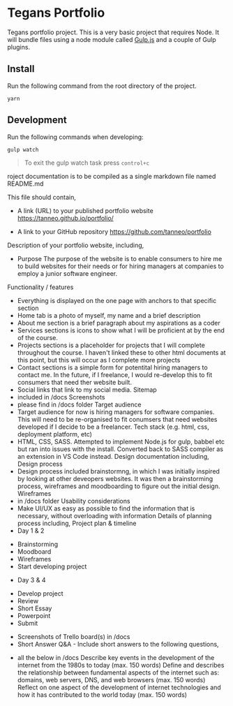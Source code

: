 # Tegans Portfolio

Tegans portfolio project. This is a very basic project that requires Node. It will bundle files using a node module called [Gulp.js](http://gulpjs.com) and a couple of Gulp plugins.

## Install

Run the following command from the root directory of the project.

`yarn`

## Development

Run the following commands when developing:

`gulp watch`

> To exit the gulp watch task press `control+c`

roject documentation is to be compiled as a single markdown file named README.md

This file should contain,

- A link (URL) to your published portfolio website
https://tanneo.github.io/portfolio/

- A link to your GitHub repository
https://github.com/tanneo/portfolio

Description of your portfolio website, including,
- Purpose
The purpose of the website is to enable consumers to hire me to build websites for their needs or for hiring managers at companies to employ a junior software engineer. 

Functionality / features
- Everything is displayed on the one page with anchors to that specific section
- Home tab is a photo of myself, my name and a brief description
- About me section is a brief paragraph about my aspirations as a coder
- Services sections is icons to show what I will be proficient at by the end of the course.
- Projects sections is a placeholder for projects that I will complete throughout the course. I haven't linked these to other html documents at this point, but this will occur as I complete more projects
- Contact sections is a simple form for potentital hiring managers to contact me. In the future, if I freelance, I would re-develop this to fit consumers that need ther website built. 
- Social links that link to my social media. 
Sitemap
- included in /docs
Screenshots
- please find in /docs folder
Target audience
- Target audience for now is hiring managers for software companies. This will need to be re-organised to fit conumsers that need websites developed if I decide to be a freelancer. 
Tech stack (e.g. html, css, deployment platform, etc)
- HTML, CSS, SASS. Attempted to implement Node.js for gulp, babbel etc but ran into issues with the install. Converted back to SASS compiler as an extension in VS Code instead. 
Design documentation including,
Design process
- Design process included brainstormng, in which I was initially inspired  by looking at other deveopers websites. It was then a brainstorming process, wireframes and moodboarding to figure out the initial design. 
Wireframes
- in /docs folder
Usability considerations
- Make UI/UX as easy as possible to find the information that is necessary, without overloading with information
Details of planning process including,
Project plan & timeline
- Day 1 & 2
 * Brainstorming
 * Moodboard
 * Wireframes
 * Start developing project

 - Day 3 & 4
 * Develop project
 * Review
 * Short Essay
 * Powerpoint 
 * Submit

- Screenshots of Trello board(s)
in /docs 
- Short Answer Q&A - Include short answers to the following questions,
 * all the below in /docs
Describe key events in the development of the internet from the 1980s to today (max. 150 words)
Define and describes the relationship between fundamental aspects of the internet such as: domains, web servers, DNS, and web browsers (max. 150 words)
Reflect on one aspect of the development of internet technologies and how it has contributed to the world today (max. 150 words)
